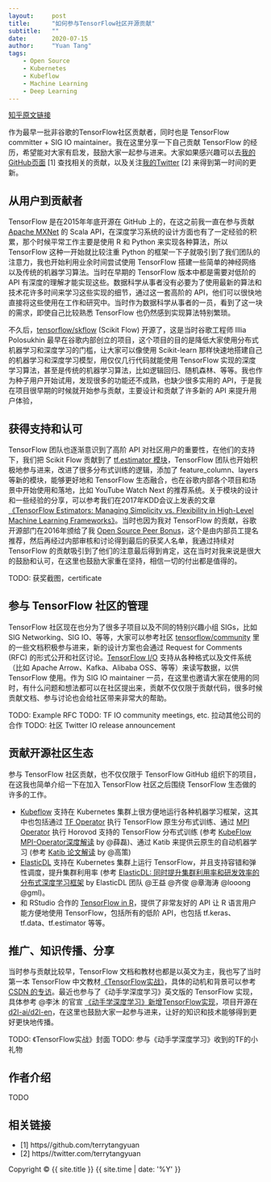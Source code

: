 ```yaml
---
layout:     post
title:      "如何参与TensorFlow社区开源贡献"
subtitle:   ""
date:       2020-07-15
author:     "Yuan Tang"
tags:
    - Open Source
    - Kubernetes
    - Kubeflow
    - Machine Learning
    - Deep Learning
---
```


[知乎原文链接](https://www.zhihu.com/question/399226479/answer/1329044228)


作为最早一批非谷歌的TensorFlow社区贡献者，同时也是 TensorFlow committer + SIG IO maintainer。我在这里分享一下自己贡献 TensorFlow 的经历，希望能对大家有启发，鼓励大家一起参与进来。大家如果感兴趣可以去[我的GitHub页面](https//github.com/terrytangyuan) [1] 查找相关的贡献，以及关注[我的Twitter](https//twitter.com/terrytangyuan) [2] 来得到第一时间的更新。


## 从用户到贡献者

TensorFlow 是在2015年年底开源在 GitHub 上的，在这之前我一直在参与贡献 [Apache MXNet](https://github.com/apache/incubator-mxnet) 的 Scala API，在深度学习系统的设计方面也有了一定经验的积累，那个时候平常工作主要是使用 R 和 Python 来实现各种算法，所以 TensorFlow 这种一开始就比较注重 Python 的框架一下子就吸引到了我们团队的注意力，我也开始利用业余时间尝试使用 TensorFlow 搭建一些简单的神经网络以及传统的机器学习算法。当时在早期的 TensorFlow 版本中都是需要对低阶的 API 有深度的理解才能实现这些。数据科学从事者没有必要为了使用最新的算法和技术花许多时间来学习这些实现的细节，通过这一套高阶的 API，他们可以很快地直接将这些使用在工作和研究中。当时作为数据科学从事者的一员，看到了这一块的需求，即使自己比较熟悉 TensorFlow 也仍然感到实现算法特别繁琐。

不久后，[tensorflow/skflow](https://github.com/tensorflow/skflow) (Scikit Flow) 开源了，这是当时谷歌工程师 Illia Polosukhin 最早在谷歌内部创立的项目，这个项目的目的是降低大家使用分布式机器学习和深度学习的门槛，让大家可以像使用 Scikit-learn 那样快速地搭建自己的机器学习和深度学习模型，用仅仅几行代码就能使用 TensorFlow 实现的深度学习算法，甚至是传统的机器学习算法，比如逻辑回归、随机森林、等等。我也作为种子用户开始试用，发现很多的功能还不成熟，也缺少很多实用的 API，于是我在项目很早期的时候就开始参与贡献，主要设计和贡献了许多新的 API 来提升用户体验，

## 获得支持和认可

TensorFlow 团队也逐渐意识到了高阶 API 对社区用户的重要性，在他们的支持下，我们把 Scikit Flow 贡献到了 [tf.estimator 模块](https://www.tensorflow.org/guide/estimator)，TensorFlow 团队也开始积极地参与进来，改进了很多分布式训练的逻辑，添加了 feature_column、layers等新的模块，能够更好地和 TensorFlow 生态融合，也在谷歌内部各个项目和场景中开始使用和落地，比如 YouTube Watch Next 的推荐系统。关于模块的设计和一些经验的分享，可以参考我们在2017年KDD会议上发表的文章 [《TensorFlow Estimators: Managing Simplicity vs. Flexibility in High-Level Machine Learning Frameworks》](https://arxiv.org/abs/1708.02637)。当时也因为我对 TensorFlow 的贡献，谷歌开源部门在2016年颁给了我 [Open Source Peer Bonus](https://opensource.googleblog.com/2016/09/google-open-source-peer-bonus-program.html)，这个是由内部员工提名推荐，然后再经过内部审核和讨论得到最后的获奖人名单，我通过持续对 TensorFlow 的贡献吸引到了他们的注意最后得到肯定，这在当时对我来说是很大的鼓励和认可，在这里也鼓励大家重在坚持，相信一切的付出都是值得的。

TODO: 获奖截图，certificate

## 参与 TensorFlow 社区的管理

TensorFlow 社区现在也分为了很多子项目以及不同的特别兴趣小组 SIGs，比如 SIG Networking、SIG IO、等等，大家可以参考社区 [tensorflow/community](https://github.com/tensorflow/community) 里的一些文档积极参与进来，新的设计方案也会通过 Request for Comments (RFC) 的形式公开和社区讨论。[TensorFlow I/O](https://github.com/tensorflow/io) 支持从各种格式以及文件系统（比如 Apache Arrow、Kafka、Alibaba OSS、等等）来读写数据，以供 TensorFlow 使用。作为 SIG IO maintainer 一员，在这里也邀请大家在使用的同时，有什么问题和想法都可以在社区提出来，贡献不仅仅限于贡献代码，很多时候贡献文档、参与讨论也会给社区带来非常大的帮助。

TODO: Example RFC
TODO: TF IO community meetings, etc. 拉动其他公司的合作
TODO: 社区 Twitter IO release announcement

## 贡献开源社区生态

参与 TensorFlow 社区贡献，也不仅仅限于 TensorFlow GitHub 组织下的项目，在这我也简单介绍一下在加入 TensorFlow 社区之后围绕 TensorFlow 生态做的许多的工作。

*  [Kubeflow](https://github.com/kubeflow/) 支持在 Kubernetes 集群上很方便地运行各种机器学习框架，这其中也包括通过 [TF Operator](https://github.com/kubeflow/tf-operator) 执行 TensorFlow 原生分布式训练、通过 [MPI Operator](https://github.com/kubeflow/mpi-operator) 执行 Horovod 支持的 TensorFlow 分布式训练 (参考 [KubeFlow MPI-Operator深度解读](https://zhuanlan.zhihu.com/p/133628984) by @薛磊)、通过 Katib 来提供云原生的自动机器学习 (参考 [Katib 论文解读](https://zhuanlan.zhihu.com/p/157589799) by @高策)
* [ElasticDL](https://github.com/sql-machine-learning/elasticdl) 支持在 Kubernetes 集群上运行 TensorFlow，并且支持容错和弹性调度，提升集群利用率 (参考 [ElasticDL: 同时提升集群利用率和研发效率的分布式深度学习框架](https://zhuanlan.zhihu.com/p/157998796) by ElasticDL 团队 @王益 @齐俊 @章海涛 @looong @gml)。
* 和 RStudio 合作的 [TensorFlow in R](https://tensorflow.rstudio.com/)，提供了非常友好的 API 让 R 语言用户能方便地使用 TensorFlow，包括所有的低阶 API，也包括 tf.keras、tf.data、tf.estimator 等等。

## 推广、知识传播、分享

当时参与贡献比较早，TensorFlow 文档和教材也都是以英文为主，我也写了当时第一本 TensorFlow 中文教材[《TensorFlow实战》](https://terrytangyuan.github.io/2017/02/12/tensorflow-in-practice-book-chinese/)，具体的动机和背景可以参考 [CSDN 的专访](https://terrytangyuan.github.io/2019/12/31/interview-with-csdn-year-end/)。最近也参与了《动手学深度学习》英文版的 TensorFlow 实现，具体参考 @李沐 的官宣 [《动手学深度学习》新增TensorFlow实现](https://zhuanlan.zhihu.com/p/157675926)，项目开源在 [d2l-ai/d2l-en](https://github.com/d2l-ai/d2l-en)，在这里也鼓励大家一起参与进来，让好的知识和技术能够得到更好更快地传播。

TODO: 《TensorFlow实战》封面
TODO: 参与《动手学深度学习》收到的TF的小礼物

## 作者介绍

TODO


## 相关链接

* [1] https//github.com/terrytangyuan
* [2] https//twitter.com/terrytangyuan


<p class="copyright text-muted">
	Copyright &copy; {{ site.title }} {{ site.time | date: '%Y' }}
</p>

